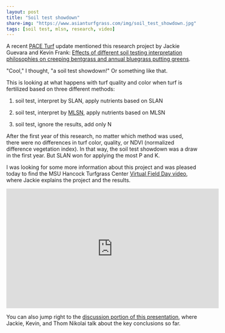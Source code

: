 ```yaml
---
layout: post
title: "Soil test showdown"
share-img: "https://www.asianturfgrass.com/img/soil_test_showdown.jpg"
tags: [soil test, mlsn, research, video]
---
```


A recent [PACE Turf](https://www.paceturf.org/) update mentioned this research project by Jackie Guevara and Kevin Frank: [Effects of different soil testing interpretation philosophies on creeping bentgrass and annual bluegrass putting greens](https://scisoc.confex.com/scisoc/2020am/prelim.cgi/Paper/125981).

"Cool," I thought, "a soil test showdown!" Or something like that. 

This is looking at what happens with turf quality and color when turf is fertilized based on three different methods:

1. soil test, interpret by SLAN, apply nutrients based on SLAN

2. soil test, interpret by [MLSN](https://www.paceturf.org/index.php/journal/minimum_level_for_sustainable_nutrition), apply nutrients based on MLSN

3. soil test, ignore the results, add only N

After the first year of this research, no matter which method was used, there were no differences in turf color, quality, or NDVI (normalized difference vegetation index). In that way, the soil test showdown was a draw in the first year. But SLAN won for applying the most P and K. 

I was looking for some more information about this project and was pleased today to find the MSU Hancock Turfgrass Center [Virtual Field Day video](https://youtu.be/mZbLqt9Zfik?t=3024), where Jackie explains the project and the results.

<iframe width="560" height="315" src="https://www.youtube.com/embed/mZbLqt9Zfik?start=3024" frameborder="0" allow="accelerometer; autoplay; clipboard-write; encrypted-media; gyroscope; picture-in-picture" allowfullscreen></iframe>

You can also jump right to the [discussion portion of this presentation](https://youtu.be/mZbLqt9Zfik?t=3840), where Jackie, Kevin, and Thom Nikolai talk about the key conclusions so far.
